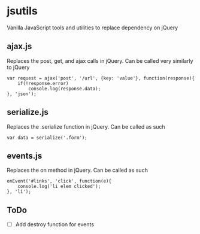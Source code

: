 # jsutils
Vanilla JavaScript tools and utilities to replace dependency on jQuery

## ajax.js
Replaces the post, get, and ajax calls in jQuery. Can be called very similarly to jQuery
```
var request = ajax('post', '/url', {key: 'value'}, function(response){
    if(!response.error)
        console.log(response.data);
}, 'json');
```

## serialize.js
Replaces the .serialize function in jQuery. Can be called as such
```
var data = serialize('.form');
```

## events.js
Replaces the on method in jQuery. Can be called as such
```
onEvent('#links', 'click', function(e){
    console.log('li elem clicked');
}, 'li');
```

## ToDo
- [ ] Add destroy function for events
